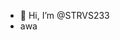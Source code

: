 - 👋 Hi, I’m @STRVS233
- awa

<!---
STRVS233/STRVS233 is a ✨ special ✨ repository because its `README.md` (this file) appears on your GitHub profile.
You can click the Preview link to take a look at your changes.
--->
